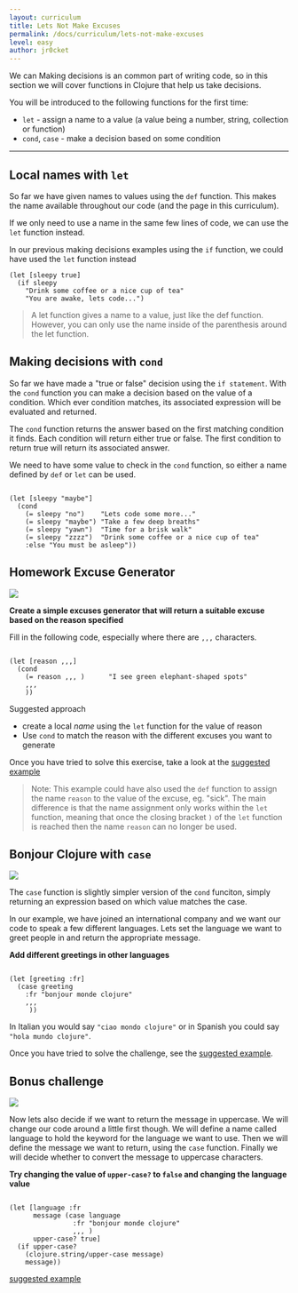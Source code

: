 ```yaml
---
layout: curriculum
title: Lets Not Make Excuses
permalink: /docs/curriculum/lets-not-make-excuses
level: easy
author: jr0cket
---
```


We can Making decisions is an common part of writing code, so in this section we will cover functions in Clojure that help us take decisions.

You will be introduced to the following functions for the first time:

* `let` - assign a name to a value (a value being a number, string, collection or function)
* `cond`, `case` - make a decision based on some condition

<hr />

## Local names with `let`

So far we have given names to values using the `def` function.  This makes the name available throughout our code (and the page in this curriculum).

If we only need to use a name in the same few lines of code, we can use the `let` function instead.

In our previous making decisions examples using the `if` function, we could have used the `let` function instead

```
(let [sleepy true]
  (if sleepy
    "Drink some coffee or a nice cup of tea"
    "You are awake, lets code...")
```
> A let function gives a name to a value, just like the def function.  However, you can only use the name inside of the parenthesis around the let function.

## Making decisions with `cond`

So far we have made a "true or false" decision using the `if statement`.  With the `cond` function you can make a decision based on the value of a condition.  Which ever condition matches, its associated expression will be evaluated and returned.

The `cond` function returns the answer based on the first matching condition it finds.  Each condition will return either true or false.  The first condition to return true will return its associated answer.

We need to have some value to check in the `cond` function, so either a name defined by `def` or `let` can be used.

<!-- Using expression evaluation fix to make string appear as a value in klipse -->
<pre><code class="language-klipse" data-eval-context="expr">
(let [sleepy "maybe"]
  (cond
    (= sleepy "no")    "Lets code some more..."
    (= sleepy "maybe") "Take a few deep breaths"
    (= sleepy "yawn")  "Time for a brisk walk"
    (= sleepy "zzzz")  "Drink some coffee or a nice cup of tea"
    :else "You must be asleep"))
</code></pre>


## Homework Excuse Generator

<img src="{{ site.baseurl }}/img/clojurebridgelondon-mini-challenge.png" class="mini-challenge" />

**Create a simple excuses generator that will return a suitable excuse based on the reason specified**

Fill in the following code, especially where there are `,,,` characters.



<!-- Using expression evaluation fix to make string appear as a value in klipse -->
<pre><code class="language-klipse" data-eval-context="expr">
(let [reason ,,,]
  (cond
    (= reason ,,, )      "I see green elephant-shaped spots"
    ,,,
    ))
</code></pre>


Suggested approach
* create a local _name_ using the `let` function for the value of reason
* Use `cond` to match the reason with the different excuses you want to generate

Once you have tried to solve this exercise, take a look at the [suggested example](https://gist.github.com/09296ae4ff98d48f4a6a729fc479219f)

> Note: This example could have also used the `def` function to assign the name `reason` to the value of the excuse, eg. "sick".  The main difference is that the name assignment only works within the `let` function, meaning that once the closing bracket `)` of the `let` function is reached then the name `reason` can no longer be used.



## Bonjour Clojure with `case`

<img src="{{ site.baseurl }}/img/clojurebridgelondon-mini-challenge.png" class="mini-challenge" />

The `case` function is slightly simpler version of the `cond` funciton, simply returning an expression based on which value matches the case.

In our example, we have joined an international company and we want our code to speak a few different languages.  Lets set the language we want to greet people in and return the appropriate message.

**Add different greetings in other languages**

<!-- Using expression evaluation fix to make string appear as a value in klipse -->

<pre><code class="language-klipse" data-eval-context="expr">
(let [greeting :fr]
  (case greeting
    :fr "bonjour monde clojure"
    ,,,
     ))
</code></pre>

In Italian you would say `"ciao mondo clojure"` or in Spanish you could say `"hola mundo clojure"`.

Once you have tried to solve the challenge, see the [suggested example](https://gist.github.com/e72a6ffc416d3d0a609e4782f3a6b90e).


## Bonus challenge

<img src="{{ site.baseurl }}/img/clojurebridgelondon-mini-challenge.png" class="mini-challenge" />

Now lets also decide if we want to return the message in uppercase.  We will change our code around a little first though.  We will define a name called language to hold the keyword for the language we want to use.  Then we will define the message we want to return, using the `case` function.  Finally we will decide whether to convert the message to uppercase characters.

**Try changing the value of `upper-case?` to `false` and changing the language value**

<!-- Using expression evaluation fix to make string appear as a value in klipse -->
<pre><code class="language-klipse" data-eval-context="expr">
(let [language :fr
      message (case language
                :fr "bonjour monde clojure"
                ,,, )
      upper-case? true]
  (if upper-case?
    (clojure.string/upper-case message)
    message))
</code></pre>


[suggested example](https://gist.github.com/20f261d70edc3895e5378afff16a7137)

